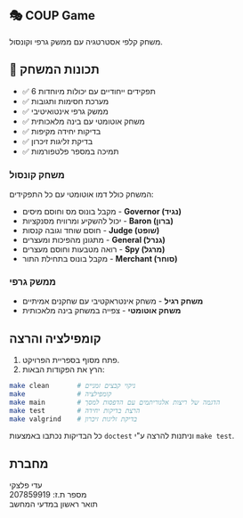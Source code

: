 ## 🎭 COUP Game

משחק קלפי אסטרטגיה עם ממשק גרפי וקונסול.

## 🎯 תכונות המשחק

- ✅ 6 תפקידים ייחודיים עם יכולות מיוחדות
- ✅ מערכת חסימות ותגובות
- ✅ ממשק גרפי אינטואיטיבי
- ✅ משחק אוטומטי עם בינה מלאכותית
- ✅ בדיקות יחידה מקיפות
- ✅ בדיקת זליגות זיכרון
- ✅ תמיכה במספר פלטפורמות


### משחק קונסול

המשחק כולל דמו אוטומטי עם כל התפקידים:
- מקבל בונוס מס וחוסם מיסים - **Governor (נגיד)** 
- יכול להשקיע ומרוויח מסנקציות - **Baron (ברון)**
- חוסם שוחד וגובה קנסות - **Judge (שופט)**
- מתגונן מהפיכות ומעצרים - **General (גנרל)**
- רואה מטבעות וחוסם מעצרים - **Spy (מרגל)**
- מקבל בונוס בתחילת התור - **Merchant (סוחר)**

### ממשק גרפי
- **משחק רגיל** - משחק אינטראקטיבי עם שחקנים אמיתיים
- **משחק אוטומטי** - צפייה במשחק בינה מלאכותית


## קומפילציה והרצה

1. פתח מסוף בספריית הפרויקט.
2. הרץ את הפקודות הבאות:

```bash
make clean       # ניקוי קבצים זמניים
make             # קומפילציה
make main        # הדגמה של ריצות אלגוריתמים עם הדפסות למסך
make test        # הרצת בדיקות יחידה
make valgrind    # בדיקת זליגות זיכרון
```
כל הבדיקות נכתבו באמצעות `doctest` וניתנות להרצה ע"י `make test`.

##  מחברת

עדי פלצקי  
מספר ת.ז: 207859919  
תואר ראשון במדעי המחשב
